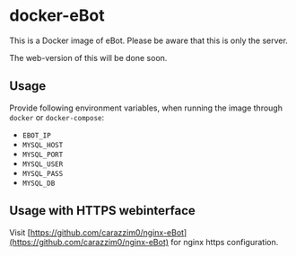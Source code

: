docker-eBot
==========

This is a Docker image of eBot.
Please be aware that this is only the server.

The web-version of this will be done soon.

Usage
-----
Provide following environment variables, when running the image through `docker` or `docker-compose`:

* `EBOT_IP`
* `MYSQL_HOST`
* `MYSQL_PORT`
* `MYSQL_USER`
* `MYSQL_PASS`
* `MYSQL_DB`

Usage with HTTPS webinterface
-----------------------------

Visit [https://github.com/carazzim0/nginx-eBot](https://github.com/carazzim0/nginx-eBot) for nginx https configuration.

